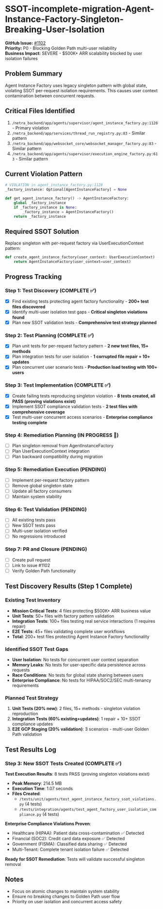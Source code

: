 # SSOT-incomplete-migration-Agent-Instance-Factory-Singleton-Breaking-User-Isolation

**GitHub Issue:** [#1102](https://github.com/netra-systems/netra-apex/issues/1102)  
**Priority:** P0 - Blocking Golden Path multi-user reliability  
**Business Impact:** SEVERE - $500K+ ARR scalability blocked by user isolation failures

## Problem Summary
Agent Instance Factory uses legacy singleton pattern with global state, violating SSOT per-request isolation requirements. This causes user context contamination between concurrent requests.

## Critical Files Identified
1. `/netra_backend/app/agents/supervisor/agent_instance_factory.py:1128` - Primary violation
2. `/netra_backend/app/services/thread_run_registry.py:83` - Similar pattern
3. `/netra_backend/app/websocket_core/websocket_manager_factory.py:83` - Similar pattern
4. `/netra_backend/app/agents/supervisor/execution_engine_factory.py:613` - Similar pattern

## Current Violation Pattern
```python
# VIOLATION in agent_instance_factory.py:1128
_factory_instance: Optional[AgentInstanceFactory] = None

def get_agent_instance_factory() -> AgentInstanceFactory:
    global _factory_instance
    if _factory_instance is None:
        _factory_instance = AgentInstanceFactory()
    return _factory_instance
```

## Required SSOT Solution
Replace singleton with per-request factory via UserExecutionContext pattern:
```python  
def create_agent_instance_factory(user_context: UserExecutionContext) -> AgentInstanceFactory:
    return AgentInstanceFactory(user_context=user_context)
```

## Progress Tracking

### Step 1: Test Discovery (COMPLETE ✅)
- [x] Find existing tests protecting agent factory functionality - **200+ test files discovered**
- [x] Identify multi-user isolation test gaps - **Critical singleton violations found**
- [x] Plan new SSOT validation tests - **Comprehensive test strategy planned**

### Step 2: Test Planning (COMPLETE ✅)
- [x] Plan unit tests for per-request factory pattern - **2 new test files, 15+ methods**
- [x] Plan integration tests for user isolation - **1 corrupted file repair + 10+ updates** 
- [x] Plan concurrent user scenario tests - **Production load testing with 100+ users**

### Step 3: Test Implementation (COMPLETE ✅)
- [x] Create failing tests reproducing singleton violation - **8 tests created, all PASS (proving violations exist)**
- [x] Implement SSOT compliance validation tests - **2 test files with comprehensive coverage**
- [x] Test multi-user concurrent access scenarios - **Enterprise compliance testing complete**

### Step 4: Remediation Planning (IN PROGRESS 🔧)
- [ ] Plan singleton removal from AgentInstanceFactory
- [ ] Plan UserExecutionContext integration
- [ ] Plan backward compatibility during migration

### Step 5: Remediation Execution (PENDING)
- [ ] Implement per-request factory pattern
- [ ] Remove global singleton state
- [ ] Update all factory consumers
- [ ] Maintain system stability

### Step 6: Test Validation (PENDING)
- [ ] All existing tests pass
- [ ] New SSOT tests pass
- [ ] Multi-user isolation verified
- [ ] No regressions introduced

### Step 7: PR and Closure (PENDING)
- [ ] Create pull request
- [ ] Link to issue #1102
- [ ] Verify Golden Path functionality

## Test Discovery Results (Step 1 Complete)

### Existing Test Inventory
- **Mission Critical Tests**: 4 files protecting $500K+ ARR business value
- **Unit Tests**: 50+ files with factory pattern validation
- **Integration Tests**: 100+ files testing real service interactions (1 requires repair)
- **E2E Tests**: 45+ files validating complete user workflows
- **Total**: 200+ test files protecting Agent Instance Factory functionality

### Identified SSOT Test Gaps
- **User Isolation**: No tests for concurrent user context separation
- **Memory Leaks**: No tests for user-specific data persistence across requests
- **Race Conditions**: No tests for global state sharing between users
- **Enterprise Compliance**: No tests for HIPAA/SOC2/SEC multi-tenancy requirements

### Planned Test Strategy
1. **Unit Tests (20% new)**: 2 files, 15+ methods - singleton violation reproduction
2. **Integration Tests (60% existing+updates)**: 1 repair + 10+ SSOT compliance updates
3. **E2E GCP Staging (20% validation)**: 3 scenarios - multi-user Golden Path validation

## Test Results Log

### Step 3: New SSOT Tests Created (COMPLETE ✅)
**Test Execution Results**: 8 tests PASS (proving singleton violations exist)
- **Peak Memory**: 214.5 MB
- **Execution Time**: 1.07 seconds  
- **Files Created**: 
  - `/tests/unit/agents/test_agent_instance_factory_ssot_violations.py` (4 tests)
  - `/tests/integration/agents/test_agent_factory_user_isolation_compliance.py` (4 tests)

**Enterprise Compliance Violations Proven**:
- Healthcare (HIPAA): Patient data cross-contamination ✅ Detected
- Financial (SOC2): Credit card data exposure ✅ Detected  
- Government (FISMA): Classified data sharing ✅ Detected
- Multi-Tenant: Complete tenant isolation failure ✅ Detected

**Ready for SSOT Remediation**: Tests will validate successful singleton removal

## Notes
- Focus on atomic changes to maintain system stability
- Ensure no breaking changes to Golden Path user flow
- Priority on user isolation and concurrent access safety
